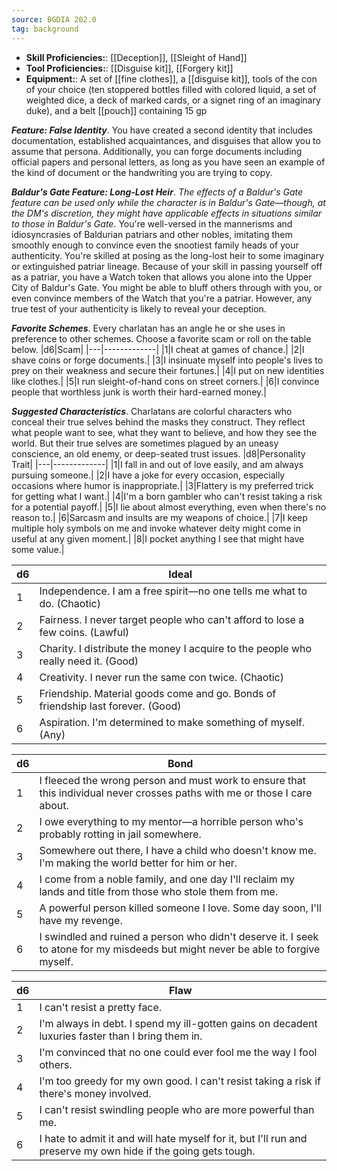 ```yaml
---
source: BGDIA 202.0
tag: background
---
```



- **Skill Proficiencies:**: [[Deception]], [[Sleight of Hand]]
- **Tool Proficiencies:**: [[Disguise kit]], [[Forgery kit]]
- **Equipment:**: A set of [[fine clothes]], a [[disguise kit]], tools of the con of your choice (ten stoppered bottles filled with colored liquid, a set of weighted dice, a deck of marked cards, or a signet ring of an imaginary duke), and a belt [[pouch]] containing 15 gp


**_Feature: False Identity_**. You have created a second identity that includes documentation, established acquaintances, and disguises that allow you to assume that persona. Additionally, you can forge documents including official papers and personal letters, as long as you have seen an example of the kind of document or the handwriting you are trying to copy.

**_Baldur's Gate Feature: Long-Lost Heir_**. _The effects of a Baldur's Gate feature can be used only while the character is in Baldur's Gate—though, at the DM's discretion, they might have applicable effects in situations similar to those in Baldur's Gate._
You're well-versed in the mannerisms and idiosyncrasies of Baldurian patriars and other nobles, imitating them smoothly enough to convince even the snootiest family heads of your authenticity. You're skilled at posing as the long-lost heir to some imaginary or extinguished patriar lineage.
Because of your skill in passing yourself off as a patriar, you have a Watch token that allows you alone into the Upper City of Baldur's Gate. You might be able to bluff others through with you, or even convince members of the Watch that you're a patriar. However, any true test of your authenticity is likely to reveal your deception.

**_Favorite Schemes_**. Every charlatan has an angle he or she uses in preference to other schemes. Choose a favorite scam or roll on the table below.
|d6|Scam|
|---|-------------|
|1|I cheat at games of chance.|
|2|I shave coins or forge documents.|
|3|I insinuate myself into people's lives to prey on their weakness and secure their fortunes.|
|4|I put on new identities like clothes.|
|5|I run sleight-of-hand cons on street corners.|
|6|I convince people that worthless junk is worth their hard-earned money.|


**_Suggested Characteristics_**. Charlatans are colorful characters who conceal their true selves behind the masks they construct. They reflect what people want to see, what they want to believe, and how they see the world. But their true selves are sometimes plagued by an uneasy conscience, an old enemy, or deep-seated trust issues.
|d8|Personality Trait|
|---|-------------|
|1|I fall in and out of love easily, and am always pursuing someone.|
|2|I have a joke for every occasion, especially occasions where humor is inappropriate.|
|3|Flattery is my preferred trick for getting what I want.|
|4|I'm a born gambler who can't resist taking a risk for a potential payoff.|
|5|I lie about almost everything, even when there's no reason to.|
|6|Sarcasm and insults are my weapons of choice.|
|7|I keep multiple holy symbols on me and invoke whatever deity might come in useful at any given moment.|
|8|I pocket anything I see that might have some value.|

|d6|Ideal|
|---|-------------|
|1|Independence. I am a free spirit—no one tells me what to do. (Chaotic)|
|2|Fairness. I never target people who can't afford to lose a few coins. (Lawful)|
|3|Charity. I distribute the money I acquire to the people who really need it. (Good)|
|4|Creativity. I never run the same con twice. (Chaotic)|
|5|Friendship. Material goods come and go. Bonds of friendship last forever. (Good)|
|6|Aspiration. I'm determined to make something of myself. (Any)|

|d6|Bond|
|---|-------------|
|1|I fleeced the wrong person and must work to ensure that this individual never crosses paths with me or those I care about.|
|2|I owe everything to my mentor—a horrible person who's probably rotting in jail somewhere.|
|3|Somewhere out there, I have a child who doesn't know me. I'm making the world better for him or her.|
|4|I come from a noble family, and one day I'll reclaim my lands and title from those who stole them from me.|
|5|A powerful person killed someone I love. Some day soon, I'll have my revenge.|
|6|I swindled and ruined a person who didn't deserve it. I seek to atone for my misdeeds but might never be able to forgive myself.|

|d6|Flaw|
|---|-------------|
|1|I can't resist a pretty face.|
|2|I'm always in debt. I spend my ill-gotten gains on decadent luxuries faster than I bring them in.|
|3|I'm convinced that no one could ever fool me the way I fool others.|
|4|I'm too greedy for my own good. I can't resist taking a risk if there's money involved.|
|5|I can't resist swindling people who are more powerful than me.|
|6|I hate to admit it and will hate myself for it, but I'll run and preserve my own hide if the going gets tough.|

